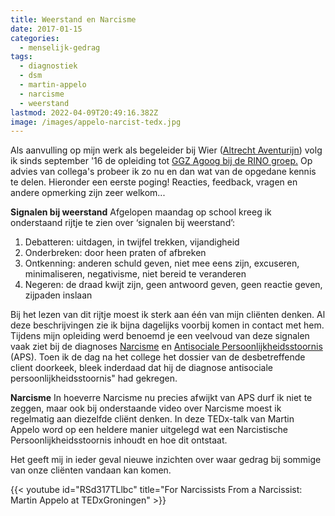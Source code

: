 ```yaml
---
title: Weerstand en Narcisme
date: 2017-01-15
categories:
  - menselijk-gedrag
tags:
  - diagnostiek
  - dsm
  - martin-appelo
  - narcisme
  - weerstand
lastmod: 2022-04-09T20:49:16.382Z
image: /images/appelo-narcist-tedx.jpg
---
```


Als aanvulling op mijn werk als begeleider bij Wier ([Altrecht Aventurijn](https://www.altrecht.nl/zorgeenheid/aventurijn-wier/)) volg ik sinds september '16 de opleiding tot [GGZ Agoog bij de RINO groep.](http://www.rinogroep.nl/GA16A) Op advies van collega's probeer ik zo nu en dan wat van de opgedane kennis te delen. Hieronder een eerste poging! Reacties, feedback, vragen en andere opmerking zijn zeer welkom...

**Signalen bij weerstand** 
Afgelopen maandag op school kreeg ik onderstaand rijtje te zien over ‘signalen bij weerstand’:

1. Debatteren: uitdagen, in twijfel trekken, vijandigheid
2. Onderbreken: door heen praten of afbreken
3. Ontkenning: anderen schuld geven, niet mee eens zijn, excuseren, minimaliseren, negativisme, niet bereid te veranderen
4. Negeren: de draad kwijt zijn, geen antwoord geven, geen reactie geven, zijpaden inslaan

Bij het lezen van dit rijtje moest ik sterk aan één van mijn cliënten denken. Al deze beschrijvingen zie ik bijna dagelijks voorbij komen in contact met hem. Tijdens mijn opleiding werd benoemd je een veelvoud van deze signalen vaak ziet bij de diagnoses [Narcisme](https://www.dsm5online.nl/domeinen/item/7909761d-3cc0-4d97-971f-45efd77a2f56/1/-/7909761d-3cc0-4d97-971f-45efd77a2f56?solrID=wd_document___202770___0&solrQ=Narcistische+Persoonlijkheidsstoornis) en [Antisociale Persoonlijkheidsstoornis](https://www.dsm5online.nl/domeinen/item/c2eaef90-e2ca-4b09-a4ca-3c3acadec77c/1/-/antisociale-persoonlijkheidsstoornis/) (APS). Toen ik de dag na het college het dossier van de desbetreffende client doorkeek, bleek inderdaad dat hij de diagnose antisociale persoonlijkheidsstoornis" had gekregen.

**Narcisme** 
In hoeverre Narcisme nu precies afwijkt van APS durf ik niet te zeggen, maar ook bij onderstaande video over Narcisme moest ik regelmatig aan diezelfde cliënt denken. In deze TEDx-talk van Martin Appelo word op een heldere manier uitgelegd wat een Narcistische Persoonlijkheidsstoornis inhoudt en hoe dit ontstaat.

Het geeft mij in ieder geval nieuwe inzichten over waar gedrag bij sommige van onze cliënten vandaan kan komen.


{{< youtube id="RSd317TLlbc" title="For Narcissists From a Narcissist: Martin Appelo at TEDxGroningen" >}}
